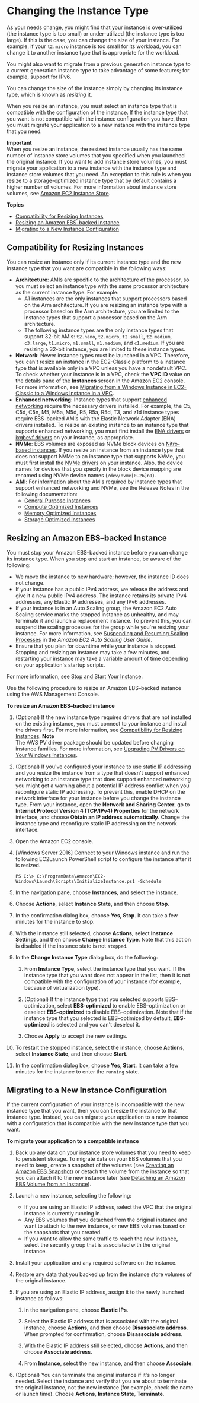 # Changing the Instance Type<a name="ec2-instance-resize"></a>

As your needs change, you might find that your instance is over\-utilized \(the instance type is too small\) or under\-utilized \(the instance type is too large\)\. If this is the case, you can change the size of your instance\. For example, if your `t2.micro` instance is too small for its workload, you can change it to another instance type that is appropriate for the workload\.

You might also want to migrate from a previous generation instance type to a current generation instance type to take advantage of some features; for example, support for IPv6\.

You can change the size of the instance simply by changing its instance type, which is known as *resizing* it\.

When you resize an instance, you must select an instance type that is compatible with the configuration of the instance\. If the instance type that you want is not compatible with the instance configuration you have, then you must migrate your application to a new instance with the instance type that you need\.

**Important**  
When you resize an instance, the resized instance usually has the same number of instance store volumes that you specified when you launched the original instance\. If you want to add instance store volumes, you must migrate your application to a new instance with the instance type and instance store volumes that you need\. An exception to this rule is when you resize to a storage\-optimized instance type that by default contains a higher number of volumes\. For more information about instance store volumes, see [Amazon EC2 Instance Store](InstanceStorage.md)\.

**Topics**
+ [Compatibility for Resizing Instances](#resize-limitations)
+ [Resizing an Amazon EBS–backed Instance](#resize-ebs-backed-instance)
+ [Migrating to a New Instance Configuration](#migrate-instance-configuration)

## Compatibility for Resizing Instances<a name="resize-limitations"></a>

You can resize an instance only if its current instance type and the new instance type that you want are compatible in the following ways:
+ **Architecture**: AMIs are specific to the architecture of the processor, so you must select an instance type with the same processor architecture as the current instance type\. For example:
  + A1 instances are the only instances that support processors based on the Arm architecture\. If you are resizing an instance type with a processor based on the Arm architecture, you are limited to the instance types that support a processor based on the Arm architecture\.
  + The following instance types are the only instance types that support 32\-bit AMIs: `t2.nano`, `t2.micro`, `t2.small`, `t2.medium`, `c3.large`, `t1.micro`, `m1.small`, `m1.medium`, and `c1.medium`\. If you are resizing a 32\-bit instance, you are limited to these instance types\.
+ **Network**: Newer instance types must be launched in a VPC\. Therefore, you can't resize an instance in the EC2\-Classic platform to a instance type that is available only in a VPC unless you have a nondefault VPC\. To check whether your instance is in a VPC, check the **VPC ID** value on the details pane of the **Instances** screen in the Amazon EC2 console\. For more information, see [Migrating from a Windows Instance in EC2\-Classic to a Windows Instance in a VPC](vpc-migrate.md)\.
+ **Enhanced networking**: Instance types that support [enhanced networking](enhanced-networking.md) require the necessary drivers installed\. For example, the C5, C5d, C5n, M5, M5a, M5d, R5, R5a, R5d, T3, and z1d instance types require EBS\-backed AMIs with the Elastic Network Adapter \(ENA\) drivers installed\. To resize an existing instance to an instance type that supports enhanced networking, you must first install the [ENA drivers](enhanced-networking-ena.md) or [ixgbevf drivers](sriov-networking.md) on your instance, as appropriate\.
+ **NVMe**: EBS volumes are exposed as NVMe block devices on [Nitro\-based instances](instance-types.md#ec2-nitro-instances)\. If you resize an instance from an instance type that does not support NVMe to an instance type that supports NVMe, you must first install the [NVMe drivers](nvme-ebs-volumes.md) on your instance\. Also, the device names for devices that you specify in the block device mapping are renamed using NVMe device names \(`/dev/nvme[0-26]n1`\)\.
+ **AMI**: For information about the AMIs required by instance types that support enhanced networking and NVMe, see the Release Notes in the following documentation:
  + [General Purpose Instances](general-purpose-instances.md)
  + [Compute Optimized Instances](compute-optimized-instances.md)
  + [Memory Optimized Instances](memory-optimized-instances.md)
  + [Storage Optimized Instances](storage-optimized-instances.md)

## Resizing an Amazon EBS–backed Instance<a name="resize-ebs-backed-instance"></a>

You must stop your Amazon EBS–backed instance before you can change its instance type\. When you stop and start an instance, be aware of the following:
+ We move the instance to new hardware; however, the instance ID does not change\.
+ If your instance has a public IPv4 address, we release the address and give it a new public IPv4 address\. The instance retains its private IPv4 addresses, any Elastic IP addresses, and any IPv6 addresses\.
+ If your instance is in an Auto Scaling group, the Amazon EC2 Auto Scaling service marks the stopped instance as unhealthy, and may terminate it and launch a replacement instance\. To prevent this, you can suspend the scaling processes for the group while you're resizing your instance\. For more information, see [Suspending and Resuming Scaling Processes](https://docs.aws.amazon.com/autoscaling/latest/userguide/as-suspend-resume-processes.html) in the *Amazon EC2 Auto Scaling User Guide*\.
+ Ensure that you plan for downtime while your instance is stopped\. Stopping and resizing an instance may take a few minutes, and restarting your instance may take a variable amount of time depending on your application's startup scripts\.

For more information, see [Stop and Start Your Instance](Stop_Start.md)\.

Use the following procedure to resize an Amazon EBS–backed instance using the AWS Management Console\.

**To resize an Amazon EBS–backed instance**

1. \(Optional\) If the new instance type requires drivers that are not installed on the existing instance, you must connect to your instance and install the drivers first\. For more information, see [Compatibility for Resizing Instances](#resize-limitations)\.
**Note**  
The AWS PV driver package should be updated before changing instance families\. For more information, see [Upgrading PV Drivers on Your Windows Instances](Upgrading_PV_drivers.md)\.

1. \(Optional\) If you've configured your instance to use [static IP addressing](config-windows-multiple-ip.md#step1) and you resize the instance from a type that doesn't support enhanced networking to an instance type that does support enhanced networking you might get a warning about a potential IP address conflict when you reconfigure static IP addressing\. To prevent this, enable DHCP on the network interface for your instance before you change the instance type\. From your instance, open the **Network and Sharing Center**, go to **Internet Protocol Version 4 \(TCP/IPv4\) Properties** for the network interface, and choose **Obtain an IP address automatically**\. Change the instance type and reconfigure static IP addressing on the network interface\.

1. Open the Amazon EC2 console\.

1. \[Windows Server 2016\] Connect to your Windows instance and run the following EC2Launch PowerShell script to configure the instance after it is resized\.

   ```
   PS C:\> C:\ProgramData\Amazon\EC2-Windows\Launch\Scripts\InitializeInstance.ps1 -Schedule
   ```

1. In the navigation pane, choose **Instances**, and select the instance\.

1. Choose **Actions**, select **Instance State**, and then choose **Stop**\.

1. In the confirmation dialog box, choose **Yes, Stop**\. It can take a few minutes for the instance to stop\.

1. With the instance still selected, choose **Actions**, select **Instance Settings**, and then choose **Change Instance Type**\. Note that this action is disabled if the instance state is not `stopped`\.

1. In the **Change Instance Type** dialog box, do the following:

   1. From **Instance Type**, select the instance type that you want\. If the instance type that you want does not appear in the list, then it is not compatible with the configuration of your instance \(for example, because of virtualization type\)\.

   1. \(Optional\) If the instance type that you selected supports EBS–optimization, select **EBS\-optimized** to enable EBS–optimization or deselect **EBS\-optimized** to disable EBS–optimization\. Note that if the instance type that you selected is EBS–optimized by default, **EBS\-optimized** is selected and you can't deselect it\.

   1. Choose **Apply** to accept the new settings\.

1. To restart the stopped instance, select the instance, choose **Actions**, select **Instance State**, and then choose **Start**\.

1. In the confirmation dialog box, choose **Yes, Start**\. It can take a few minutes for the instance to enter the `running` state\.

## Migrating to a New Instance Configuration<a name="migrate-instance-configuration"></a>

If the current configuration of your instance is incompatible with the new instance type that you want, then you can't resize the instance to that instance type\. Instead, you can migrate your application to a new instance with a configuration that is compatible with the new instance type that you want\.

**To migrate your application to a compatible instance**

1. Back up any data on your instance store volumes that you need to keep to persistent storage\. To migrate data on your EBS volumes that you need to keep, create a snapshot of the volumes \(see [Creating an Amazon EBS Snapshot](ebs-creating-snapshot.md)\) or detach the volume from the instance so that you can attach it to the new instance later \(see [Detaching an Amazon EBS Volume from an Instance](ebs-detaching-volume.md)\)\.

1. Launch a new instance, selecting the following:
   + If you are using an Elastic IP address, select the VPC that the original instance is currently running in\.
   + Any EBS volumes that you detached from the original instance and want to attach to the new instance, or new EBS volumes based on the snapshots that you created\.
   + If you want to allow the same traffic to reach the new instance, select the security group that is associated with the original instance\.

1. Install your application and any required software on the instance\.

1. Restore any data that you backed up from the instance store volumes of the original instance\.

1. If you are using an Elastic IP address, assign it to the newly launched instance as follows:

   1. In the navigation pane, choose **Elastic IPs**\.

   1. Select the Elastic IP address that is associated with the original instance, choose **Actions**, and then choose **Disassociate address**\. When prompted for confirmation, choose **Disassociate address**\.

   1. With the Elastic IP address still selected, choose **Actions**, and then choose **Associate address**\.

   1. From **Instance**, select the new instance, and then choose **Associate**\.

1. \(Optional\) You can terminate the original instance if it's no longer needed\. Select the instance and verify that you are about to terminate the original instance, not the new instance \(for example, check the name or launch time\)\. Choose **Actions**, **Instance State**, **Terminate**\.